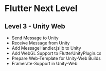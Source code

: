 # Flutter Next Level
## Level 3 - Unity Web

- Send Message to Unity
- Receive Message from Unity
- Add MessageHandler.jslib to Unity
- Add WebGL Support to FlutterUnityPlugin.cs
- Prepare Web-Template for Unity-Web Builds
- Framerate-Support in Unity-Web